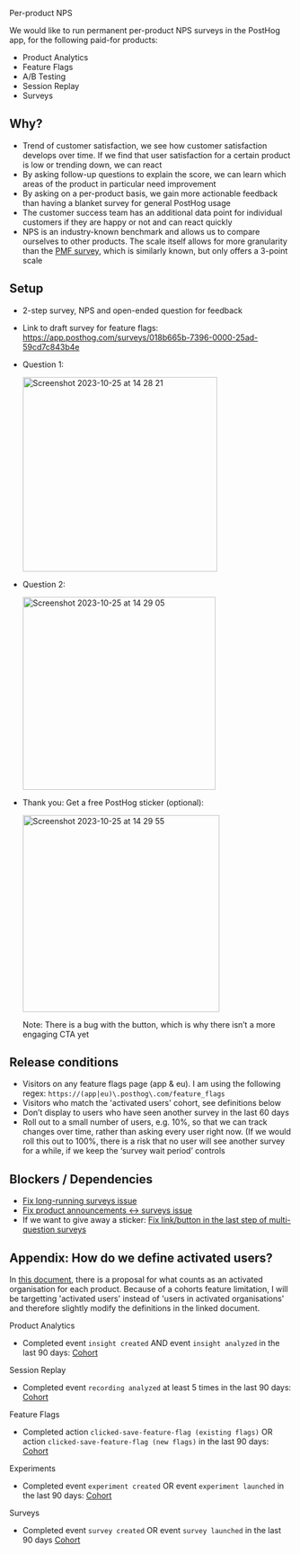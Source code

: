 Per-product NPS

We would like to run permanent per-product NPS surveys in the PostHog app, for the following paid-for products:
- Product Analytics
- Feature Flags
- A/B Testing
- Session Replay
- Surveys

## Why?

- Trend of customer satisfaction, we see how customer satisfaction develops over time. If we find that user satisfaction for a certain product is low or trending down, we can react
- By asking follow-up questions to explain the score, we can learn which areas of the product in particular need improvement
- By asking on a per-product basis, we gain more actionable feedback than having a blanket survey for general PostHog usage
- The customer success team has an additional data point for individual customers if they are happy or not and can react quickly
- NPS is an industry-known benchmark and allows us to compare ourselves to other products. The scale itself allows for more granularity than the [PMF survey](https://posthog.com/founders/measure-product-market-fit#indicator-2-pmf-survey), which is similarly known, but only offers a 3-point scale

## Setup

- 2-step survey, NPS and open-ended question for feedback
- Link to draft survey for feature flags: https://app.posthog.com/surveys/018b665b-7396-0000-25ad-59cd7c843b4e
- Question 1:
    
  <img width="346" alt="Screenshot 2023-10-25 at 14 28 21" src="https://github.com/PostHog/meta/assets/14750837/5c58d7f9-706f-4407-adcd-0d4571b3f460">
    
- Question 2:

  <img width="343" alt="Screenshot 2023-10-25 at 14 29 05" src="https://github.com/PostHog/meta/assets/14750837/e2388e9b-0eb5-4749-ad18-00ef3ee2c3f2">
  
- Thank you: Get a free PostHog sticker (optional):      

    <img width="350" alt="Screenshot 2023-10-25 at 14 29 55" src="https://github.com/PostHog/meta/assets/14750837/5661f99a-e0d3-470e-92ba-d0f3d83d53a8">

  Note: There is a bug with the button, which is why there isn’t a more engaging CTA yet

## Release conditions

- Visitors on any feature flags page (app & eu). I am using the following regex: `https://(app|eu)\.posthog\.com/feature_flags`
- Visitors who match the 'activated users' cohort, see definitions below
- Don’t display to users who have seen another survey in the last 60 days
- Roll out to a small number of users, e.g. 10%, so that we can track changes over time, rather than asking every user right now. (If we would roll this out to 100%, there is a risk that no user will see another survey for a while, if we keep the ‘survey wait period’ controls

## Blockers / Dependencies

- [Fix long-running surveys issue](https://github.com/PostHog/posthog/issues/17863)
- [Fix product announcements ↔ surveys issue](https://posthog.slack.com/archives/C034XD440RK/p1698235239337499)
- If we want to give away a sticker: [Fix link/button in the last step of multi-question surveys](https://posthog.slack.com/archives/C034XD440RK/p1698167499567089)

## Appendix: How do we define activated users?

In [this document](https://docs.google.com/document/d/16Z6m4kdgxui53SuSq-PeZ30lYfEsyict3u2fPm2vlsE/edit#heading=h.9kfq6mtxomjq), there is a proposal for what counts as an activated organisation for each product. Because of a cohorts feature limitation, I will be targetting 'activated users' instead of 'users in activated organisations' and therefore slightly modify the definitions in the linked document.

Product Analytics
- Completed event `insight created` AND event `insight analyzed` in the last 90 days: [Cohort](https://app.posthog.com/cohorts/48711)

Session Replay
- Completed event `recording analyzed` at least 5 times in the last 90 days: [Cohort](https://app.posthog.com/cohorts/48712)

Feature Flags
- Completed action `clicked-save-feature-flag (existing flags)` OR action `clicked-save-feature-flag (new flags)`
 in the last 90 days: [Cohort](https://app.posthog.com/cohorts/48720)

Experiments
- Completed event `experiment created` OR event `experiment launched` in the last 90 days: [Cohort](https://app.posthog.com/cohorts/48729)

Surveys
- Completed event `survey created` OR event `survey launched` in the last 90 days [Cohort](https://app.posthog.com/cohorts/48730)
